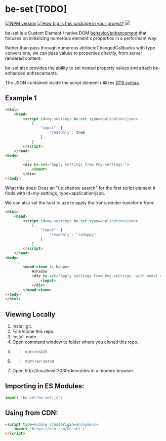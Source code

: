 # be-set [TODO]

[![NPM version](https://badge.fury.io/js/be-set.png)](http://badge.fury.io/js/be-set)
[![How big is this package in your project?](https://img.shields.io/bundlephobia/minzip/be-set?style=for-the-badge)](https://bundlephobia.com/result?p=be-set)
<img src="http://img.badgesize.io/https://cdn.jsdelivr.net/npm/be-set?compression=gzip">

be-set is a Custom Element / native DOM [behavior/enhancement](https://github.com/bahrus/be-enhanced) that focuses on initializing numerous element's  properties in a performant way.  

Rather than pass through numerous attributeChangedCallbacks with type conversions, we can pass values to properties directly, from server rendered content.

be-set also provides the ability to set nested property values and attach be-enhanced enhancements.


The JSON contained inside the script element utilizes [DTR syntax](https://github.com/bahrus/trans-render#declarative-trans-render-syntax-via-json-serializable-rhs-expressions-with-libdtrjs).

## Example 1

```html
<html>
    <head>
        <script id=my-settings be-set type=application/json>
            {
                "input": {
                    "readOnly": true
                }
            }
        </script>
    </head>
<body>
        ...
        <div be-set="Apply settings from #my-settings.">
            <input>
        </div>
</body>
```

What this does:  Does an "up shadow search" for the first script element it finds with id=my-settings, type=application/json.

We can also set the host to use to apply the trans-render transform from:

```html
<html>
    <head>
        <script id=my-settings be-set type=application/json>
            {
                "input": {
                    "readOnly": "isHappy"
                }
            }
        </script>
    </head>
<body>
    ...
        <mood-stone is-happy>
            #shadow
            <div be-set="Apply settings from #my-settings, with model coming from host.">
                <input>
            </div>
        </mood-stone>
</body>
</html>
```

## Viewing Locally

1.  Install git.
2.  Fork/clone this repo.
3.  Install node.
4.  Open command window to folder where you cloned this repo.
5.  > npm install
6.  > npm run serve
7.  Open http://localhost:3030/demo/dev in a modern browser.

## Importing in ES Modules:

```JavaScript
import 'be-set/be-set.js';
```

## Using from CDN:

```html
<script type=module crossorigin=anonymous>
    import 'https://esm.run/be-set';
</script>
```


